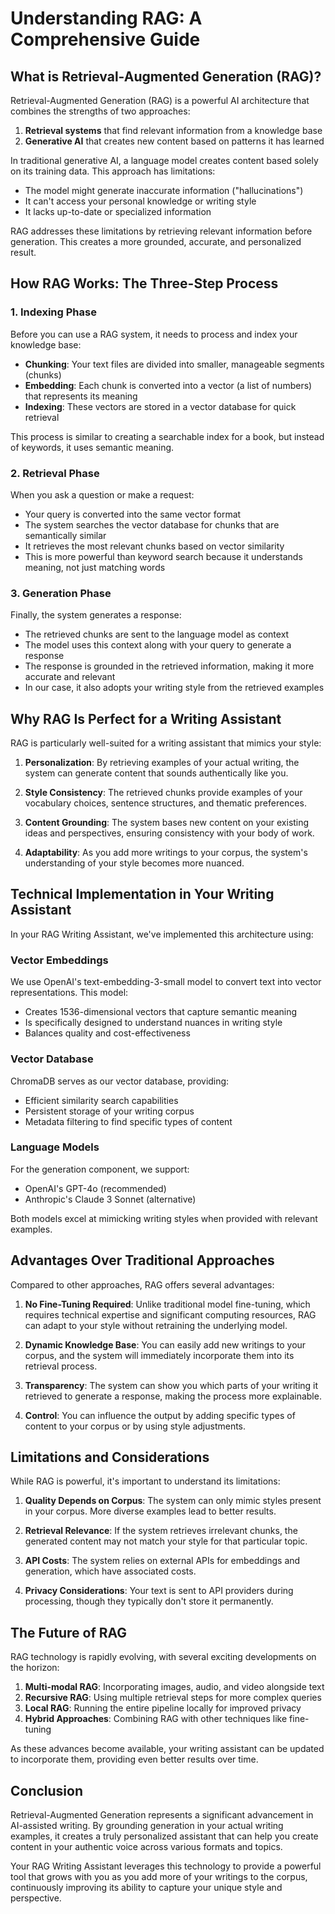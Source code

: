 # Understanding RAG: A Comprehensive Guide

## What is Retrieval-Augmented Generation (RAG)?

Retrieval-Augmented Generation (RAG) is a powerful AI architecture that combines the strengths of two approaches:

1. **Retrieval systems** that find relevant information from a knowledge base
2. **Generative AI** that creates new content based on patterns it has learned

In traditional generative AI, a language model creates content based solely on its training data. This approach has limitations:
- The model might generate inaccurate information ("hallucinations")
- It can't access your personal knowledge or writing style
- It lacks up-to-date or specialized information

RAG addresses these limitations by retrieving relevant information before generation. This creates a more grounded, accurate, and personalized result.

## How RAG Works: The Three-Step Process

### 1. Indexing Phase

Before you can use a RAG system, it needs to process and index your knowledge base:

- **Chunking**: Your text files are divided into smaller, manageable segments (chunks)
- **Embedding**: Each chunk is converted into a vector (a list of numbers) that represents its meaning
- **Indexing**: These vectors are stored in a vector database for quick retrieval

This process is similar to creating a searchable index for a book, but instead of keywords, it uses semantic meaning.

### 2. Retrieval Phase

When you ask a question or make a request:

- Your query is converted into the same vector format
- The system searches the vector database for chunks that are semantically similar
- It retrieves the most relevant chunks based on vector similarity
- This is more powerful than keyword search because it understands meaning, not just matching words

### 3. Generation Phase

Finally, the system generates a response:

- The retrieved chunks are sent to the language model as context
- The model uses this context along with your query to generate a response
- The response is grounded in the retrieved information, making it more accurate and relevant
- In our case, it also adopts your writing style from the retrieved examples

## Why RAG Is Perfect for a Writing Assistant

RAG is particularly well-suited for a writing assistant that mimics your style:

1. **Personalization**: By retrieving examples of your actual writing, the system can generate content that sounds authentically like you.

2. **Style Consistency**: The retrieved chunks provide examples of your vocabulary choices, sentence structures, and thematic preferences.

3. **Content Grounding**: The system bases new content on your existing ideas and perspectives, ensuring consistency with your body of work.

4. **Adaptability**: As you add more writings to your corpus, the system's understanding of your style becomes more nuanced.

## Technical Implementation in Your Writing Assistant

In your RAG Writing Assistant, we've implemented this architecture using:

### Vector Embeddings

We use OpenAI's text-embedding-3-small model to convert text into vector representations. This model:
- Creates 1536-dimensional vectors that capture semantic meaning
- Is specifically designed to understand nuances in writing style
- Balances quality and cost-effectiveness

### Vector Database

ChromaDB serves as our vector database, providing:
- Efficient similarity search capabilities
- Persistent storage of your writing corpus
- Metadata filtering to find specific types of content

### Language Models

For the generation component, we support:
- OpenAI's GPT-4o (recommended)
- Anthropic's Claude 3 Sonnet (alternative)

Both models excel at mimicking writing styles when provided with relevant examples.

## Advantages Over Traditional Approaches

Compared to other approaches, RAG offers several advantages:

1. **No Fine-Tuning Required**: Unlike traditional model fine-tuning, which requires technical expertise and significant computing resources, RAG can adapt to your style without retraining the underlying model.

2. **Dynamic Knowledge Base**: You can easily add new writings to your corpus, and the system will immediately incorporate them into its retrieval process.

3. **Transparency**: The system can show you which parts of your writing it retrieved to generate a response, making the process more explainable.

4. **Control**: You can influence the output by adding specific types of content to your corpus or by using style adjustments.

## Limitations and Considerations

While RAG is powerful, it's important to understand its limitations:

1. **Quality Depends on Corpus**: The system can only mimic styles present in your corpus. More diverse examples lead to better results.

2. **Retrieval Relevance**: If the system retrieves irrelevant chunks, the generated content may not match your style for that particular topic.

3. **API Costs**: The system relies on external APIs for embeddings and generation, which have associated costs.

4. **Privacy Considerations**: Your text is sent to API providers during processing, though they typically don't store it permanently.

## The Future of RAG

RAG technology is rapidly evolving, with several exciting developments on the horizon:

1. **Multi-modal RAG**: Incorporating images, audio, and video alongside text
2. **Recursive RAG**: Using multiple retrieval steps for more complex queries
3. **Local RAG**: Running the entire pipeline locally for improved privacy
4. **Hybrid Approaches**: Combining RAG with other techniques like fine-tuning

As these advances become available, your writing assistant can be updated to incorporate them, providing even better results over time.

## Conclusion

Retrieval-Augmented Generation represents a significant advancement in AI-assisted writing. By grounding generation in your actual writing examples, it creates a truly personalized assistant that can help you create content in your authentic voice across various formats and topics.

Your RAG Writing Assistant leverages this technology to provide a powerful tool that grows with you as you add more of your writings to the corpus, continuously improving its ability to capture your unique style and perspective.
